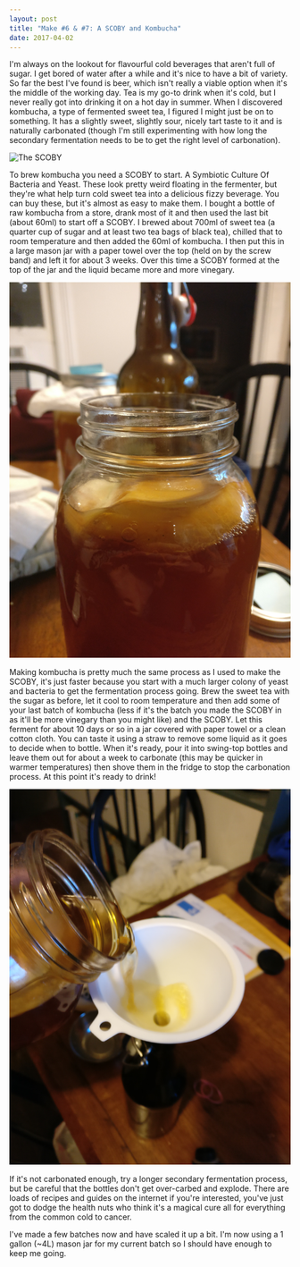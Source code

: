 ```yaml
---
layout: post
title: "Make #6 & #7: A SCOBY and Kombucha"
date: 2017-04-02
---
```


I'm always on the lookout for flavourful cold beverages that aren't full of sugar. I get bored of water after a while and it's nice to have a bit of variety. So far the best I've found is beer, which isn't really a viable option when it's the middle of the working day. Tea is my go-to drink when it's cold, but I never really got into drinking it on a hot day in summer. When I discovered kombucha, a type of fermented sweet tea, I figured I might just be on to something. It has a slightly sweet, slightly sour, nicely tart taste to it and is naturally carbonated (though I'm still experimenting with how long the secondary fermentation needs to be to get the right level of carbonation).

![The SCOBY](/assets/images/makes/7-3.jpg)

To brew kombucha you need a SCOBY to start. A Symbiotic Culture Of Bacteria and Yeast. These look pretty weird floating in the fermenter, but they're what help turn cold sweet tea into a delicious fizzy beverage. You can buy these, but it's almost as easy to make them. I bought a bottle of raw kombucha from a store, drank most of it and then used the last bit (about 60ml) to start off a SCOBY. I brewed about 700ml of sweet tea (a quarter cup of sugar and at least two tea bags of black tea), chilled that to room temperature and then added the 60ml of kombucha. I then put this in a large mason jar with a paper towel over the top (held on by the screw band) and left it for about 3 weeks. Over this time a SCOBY formed at the top of the jar and the liquid became more and more vinegary.

![Kombucha brewing](/assets/images/makes/7-4.jpg)

Making kombucha is pretty much the same process as I used to make the SCOBY, it's just faster because you start with a much larger colony of yeast and bacteria to get the fermentation process going. Brew the sweet tea with the sugar as before, let it cool to room temperature and then add some of your last batch of kombucha (less if it's the batch you made the SCOBY in as it'll be more vinegary than you might like) and the SCOBY. Let this ferment for about 10 days or so in a jar covered with paper towel or a clean cotton cloth. You can taste it using a straw to remove some liquid as it goes to decide when to bottle. When it's ready, pour it into swing-top bottles and leave them out for about a week to carbonate (this may be quicker in warmer temperatures) then shove them in the fridge to stop the carbonation process. At this point it's ready to drink!

![Bottling](/assets/images/makes/7-2.jpg)

If it's not carbonated enough, try a longer secondary fermentation process, but be careful that the bottles don't get over-carbed and explode. There are loads of recipes and guides on the internet if you're interested, you've just got to dodge the health nuts who think it's a magical cure all for everything from the common cold to cancer.

I've made a few batches now and have scaled it up a bit. I'm now using a 1 gallon (~4L) mason jar for my current batch so I should have enough to keep me going.
